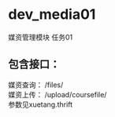 # dev_media01
媒资管理模块  任务01 
## 包含接口：
媒资查询： /files/ <br>
媒资上传： /upload/coursefile/ <br>
参数见xuetang.thrift
